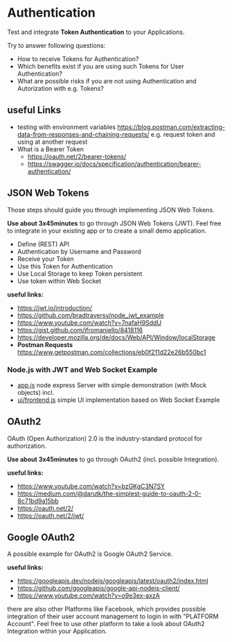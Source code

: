 # Authentication

Test and integrate **Token Authentication** to your Applications. 

Try to answer following questions:

- How to receive Tokens for Authentication?
- Which benefits exist if you are using such Tokens for User Authentication?
- What are possible risks if you are not using Authentication and Autorization with e.g. Tokens? 

## useful Links

- testing with environment variables https://blog.postman.com/extracting-data-from-responses-and-chaining-requests/ e.g. request token and using at another request
- What is a Bearer Token 
	- https://oauth.net/2/bearer-tokens/
	- https://swagger.io/docs/specification/authentication/bearer-authentication/


## JSON Web Tokens

Those steps should guide you through implementing JSON Web Tokens. 

**Use about 3x45minutes** to go through JSON Web Tokens (JWT). Feel free to integrate in your existing app or to create a small demo application.

- Define (REST) API
- Authentication by Username and Password
- Receive your Token
- Use this Token for Authentication
- Use Local Storage to keep Token persistent
- Use token within Web Socket

**useful links:**

- https://jwt.io/introduction/
- https://github.com/bradtraversy/node_jwt_example
- https://www.youtube.com/watch?v=7nafaH9SddU
- https://gist.github.com/jfromaniello/8418116
- https://developer.mozilla.org/de/docs/Web/API/Window/localStorage
- **Postman Requests** https://www.getpostman.com/collections/eb0f211d22e26b550bc1

### Node.js with JWT and Web Socket Example
- [app.js](app.js) node express Server with simple demonstration (with Mock objects) incl. 
- [ui/frontend.js](ui/frontend.js) simple UI implementation based on Web Socket Example

## OAuth2

OAuth (Open Authorization) 2.0 is the industry-standard protocol for authorization. 

**Use about 3x45minutes** to go through OAuth2 (incl. possible Integration).

**useful links:**

- https://www.youtube.com/watch?v=bzGKgC3N7SY
- https://medium.com/@darutk/the-simplest-guide-to-oauth-2-0-8c71bd9a15bb
- https://oauth.net/2/
- https://oauth.net/2/jwt/

## Google OAuth2

A possible example for OAuth2 is Google OAuth2 Service.


**useful links:**

- https://googleapis.dev/nodejs/googleapis/latest/oauth2/index.html
- https://github.com/googleapis/google-api-nodejs-client/
- https://www.youtube.com/watch?v=o9e3ex-axzA

there are also other Platforms like Facebook, which provides possible integration of their user account management to login in with "PLATFORM Account". Feel free to use other platform to take a look about OAuth2 Integration within your Application.
